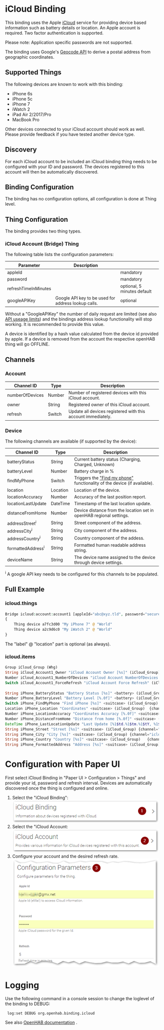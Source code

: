 # iCloud Binding

This binding uses the Apple [iCloud](https://www.apple.com/icloud/) service for providing device based information such as battery details or location.
An Apple account is required. Two factor authentication is supported.

Please note: Application specific passwords are not supported.

The binding uses Google's [Geocode API](https://developers.google.com/maps/documentation/geocoding/) to derive a postal address from geographic coordinates.

## Supported Things

The following devices are known to work with this binding:

* iPhone 6s
* iPhone 5c
* iPhone 7
* iWatch 2
* iPad Air 2/2017/Pro
* MacBook Pro

Other devices connected to your iCloud account should work as well.
Please provide feedback if you have tested another device type.

## Discovery

For each iCloud account to be included an iCloud binding thing needs to be configured with your ID and password.
The devices registered to this account will then be automatically discovered.

## Binding Configuration

The binding has no configuration options, all configuration is done at Thing level.

## Thing Configuration

The binding provides two thing types.

### iCloud Account (Bridge) Thing

The following table lists the configuration parameters:

| Parameter            | Description                                         |                             |
|----------------------|-----------------------------------------------------|-----------------------------|
| appleId              |                                                     | mandatory                   |
| password             |                                                     | mandatory                   |
| refreshTimeInMinutes |                                                     | optional, 5 minutes default |
| googleAPIKey         | Google API key to be used for address lookup calls. | optional                    |

Without a "GoogleAPIKey" the number of daily request are limited (see also [API useage limits](https://developers.google.com/maps/documentation/geocoding/usage-limitsv)) and the bindings address lookup functionality will stop working.
It is recommended to provide this value.

A device is identified by a hash value calculated from the device id provided by apple.
If a device is removed from the account the respective openHAB thing will go OFFLINE.

## Channels

### Account

| Channel ID          | Type   | Description                                                                                               |
|---------------------|--------|-----------------------------------------------------------------------------------------------------------|
| numberOfDevices     | Number | Number of registered devices with this iCloud account.                                                    |
| owner               | String | Registered owner of this iCloud account.                                                                  |
| refresh             | Switch | Update all devices registered with this account immediately.                                              |

### Device

The following channels are available (if supported by the device):

| Channel ID                   | Type     | Description                                                                                                                                 |
|------------------------------|----------|---------------------------------------------------------------------------------------------------------------------------------------------|
| batteryStatus                | String   | Current battery status (Charging, Charged, Unknown)                                                                                         |
| batteryLevel                 | Number   | Battery charge in %                                                                                                                         |
| findMyPhone                  | Switch   | Triggers the ["Find my phone"](https://support.apple.com/explore/find-my-iphone-ipad-mac-watch) functionality of the device (if available). |
| location                     | Location | Location of the device.                                                                                                                     |
| locationAccuracy             | Number   | Accuracy of the last position report.                                                                                                       |
| locationLastUpdate           | DateTime | Timestamp of the last location update.                                                                                                      |
| distanceFromHome             | Number   | Device distance from the location set in openHAB regional settings.                                                                         |
| addressStreet<sup>i</sup>    | String   | Street component of the address.                                                                                                            |
| addressCity<sup>i</sup>      | String   | City component of the address.                                                                                                              |
| addressCountry<sup>i</sup>   | String   | Country component of the addess.                                                                                                            |
| formattedAddress<sup>i</sup> | String   | Formatted human readable address string.                                                                                                    |
| deviceName                   | String   | The device name assigned to the device through device settings.                                                                             |
<sup>i</sup> A google API key needs to be configured for this channels to be populated.

## Full Example

### icloud.things

```php
Bridge icloud:account:account1 [appleId="abc@xyz.tld", password="secure", refreshTimeInMinutes=10]
{
    Thing device a7fc3d00 "My iPhone 7" @ "World"
    Thing device a2c9d6c0 "My iWatch 2" @ "World"
}
```

The "label" @ "location" part is optional (as always).

### icloud.items

```php
Group iCloud_Group (Whg)
String iCloud_Account1_Owner "iCloud Account Owner [%s]" (iCloud_Group) {channel="icloud:account:account1:Owner"}
Number iCloud_Account1_NumberOfDevices "iCloud Account NumberOfDevices [%d]" (iCloud_Group) {channel="icloud:account:account1:numberOfDevices"}
Switch iCloud_Account1_ForceRefresh "iCloud Account Force Refresh" (iCloud_Group) {channel="icloud:account:account1:refresh"}

String iPhone_BatteryStatus "Battery Status [%s]" <battery> (iCloud_Group)  {channel="icloud:device:account1:47fc3d00:batteryStatus"}
Number iPhone_BatteryLevel "Battery Level [%.0f]" <battery> (iCloud_Group) {channel="icloud:device:account1:47fc3d00:batteryLevel"}
Switch iPhone_FindMyPhone "Find iPhone [%s]" <suitcase> (iCloud_Group) {channel="icloud:device:account1:47fc3d00:findMyPhone"}
Location iPhone_Location "Coordinates" <suitcase> (iCloud_Group)  {channel="icloud:device:account1:47fc3d00:location"}
Number iPhone_LocationAccuracy "Coordinates Accuracy [%.0f]" <suitcase> (iCloud_Group){channel="icloud:device:account1:47fc3d00:locationAccuracy"}
Number iPhone_DistanceFromHome "Distance from home [%.0f]" <suitcase> (iCloud_Group){channel="icloud:device:account1:47fc3d00:distanceFromHome"}
DateTime iPhone_LastLocationUpdate "Last Update [%1$td.%1$tm.%1$tY, %1$tH:%1$tM]" <suitcase> (iCloud_Group) {channel="icloud:device:account1:47fc3d00:locationLastUpdate"}
String iPhone_Street "Street [%s]" <suitcase> (iCloud_Group) {channel="icloud:device:account1:47fc3d00:addressStreet"}
String iPhone_City "City [%s]" <suitcase> (iCloud_Group) {channel="icloud:device:account1:47fc3d00:addressCity"}
String iPhone_Country "Country [%s]" <suitcase> (iCloud_Group)   {channel="icloud:device:account1:47fc3d00:addressCountry"}
String iPhone_FormattedAddress "Address [%s]" <suitcase> (iCloud_Group) {channel="icloud:device:account1:47fc3d00:formattedAddress"}
```

# Configuration with Paper UI

First select iCloud Binding in "Paper UI > Configuration > Things" and provide your id, password and refresh interval. Devices are automatically discovered once the thing is configured and online.

1.  Select the "iCloud Binding": ![Select binding](./doc/Config_1.png "Step 1")
2.  Select the "iCloud Account: ![Select bridge](./doc/Config_2.png "Step 2") 
3.  Configure your account and the desired refresh rate. ![Configure](./doc/Config_3.png "Step 3") 

# Logging

Use the following command in a console session to change the loglevel of the binding to DEBUG:

```
 log:set DEBUG org.openhab.binding.icloud
```

See also [OpenHAB documentation](http://docs.openhab.org/administration/logging.html) .